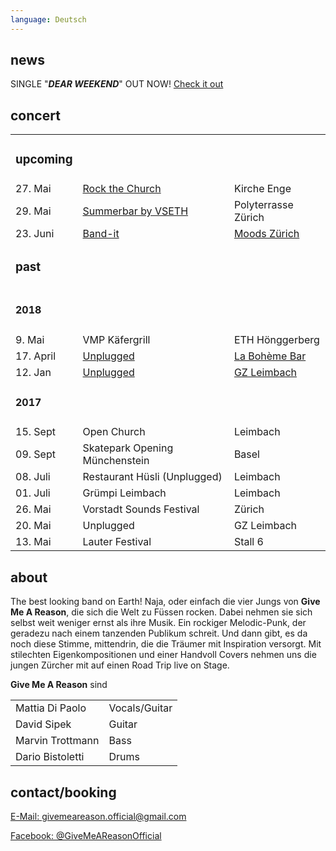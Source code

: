 ```yaml
---
language: Deutsch
---
```

## news
SINGLE "***DEAR WEEKEND***" OUT NOW! [Check it out](https://blm.lnk.to/DearWeekend)
## concert

|         |           |             |
| ------- | --------- | ----------- |
| <h3>upcoming</h3> | | |
| 27. Mai  | [Rock the Church](https://www.kirche-enge.ch/content/e1742/e10527/)| Kirche Enge |
| 29. Mai  | [Summerbar by VSETH](https://www.facebook.com/summerbarzuerich/)                                                                                      | Polyterrasse Zürich                                                                        |
| 23. Juni | [Band-it](https://www.band-it.ch/bands-on-stage/bandportraits/bandportrait/?user_bandit_pi2%5BshowUid%5D=1481&cHash=f2ba297933339ae47876ef5c6b7caa0e) | [Moods Zürich](https://www.moods.club/de/infos-anreise-und-einlass/anreise-einlassregeln/) |
| <h3>past</h3> | | |
| <h4>2018</h4> | | |
| 9. Mai   | VMP Käfergrill                                                                                                                                        | ETH Hönggerberg                                                                            |
| 17. April | [Unplugged](https://www.facebook.com/events/165998394058620/) | [La Bohème Bar](http://www.laboheme.bar/) |
| 12. Jan | [Unplugged](https://www.facebook.com/events/575930452750798/?active_tab=about) |  [GZ Leimbach](http://www.gz-zh.ch/gz-leimbach/gz-leimbach/) |
| <h4> 2017 </h4>|                                |             |
| 15. Sept | Open Church                    | Leimbach    |
| 09. Sept | Skatepark Opening Münchenstein | Basel       |
| 08. Juli | Restaurant Hüsli (Unplugged)   | Leimbach    |
| 01. Juli | Grümpi Leimbach                | Leimbach    |
| 26. Mai  | Vorstadt Sounds Festival       | Zürich      |
| 20. Mai  | Unplugged                      | GZ Leimbach |
| 13. Mai  | Lauter Festival                | Stall 6     |


## about

The best looking band on Earth! Naja, oder einfach die vier Jungs von **Give Me
A Reason**, die sich die Welt zu Füssen rocken. Dabei nehmen sie sich selbst
weit weniger ernst als ihre Musik. Ein rockiger Melodic-Punk, der geradezu nach
einem tanzenden Publikum schreit. Und dann gibt, es da noch diese Stimme,
mittendrin, die die Träumer mit Inspiration versorgt. Mit stilechten
Eigenkompositionen und einer Handvoll Covers nehmen uns die jungen Zürcher mit
auf einen Road Trip live on Stage.

**Give Me A Reason** sind

|                  |                |
| ---------------- |----------------|
| Mattia Di Paolo  | Vocals/Guitar |
| David Sipek      | Guitar |
| Marvin Trottmann | Bass |
| Dario Bistoletti | Drums |

## contact/booking

[E-Mail: givemeareason.official@gmail.com](mailto:givemeareason.official@gmail.com)

[Facebook: @GiveMeAReasonOfficial](https://www.facebook.com/GiveMeAReasonOfficial)
